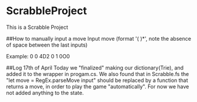 # ScrabbleProject
This is a Scrabble Project

##How to manually input a move
Input move (format '(<x-coordinate><y-coordinate> <piece id><character>
<point-value> )*', note the absence of space between the last inputs)

Example:
0 0 4D2 0 1 0O0

##Log 17th of April
Today we "finalized" making our dictionary(Trie), and added it to the wrapper in progam.cs.
We also found that in Scrabble.fs the "let move = RegEx.parseMove input" should be replaced by a function 
that returns a move, in order to play the game "automatically". 
For now we have not added anything to the state. 

